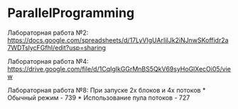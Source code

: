 # ParallelProgramming

Лабораторная работа №2:
	https://docs.google.com/spreadsheets/d/17LyVIgUArIiIJk2iNJnwSKoffidr2a7WDTslycFGfhI/edit?usp=sharing

Лабораторная работа №4:
https://drive.google.com/file/d/1CqIgIkGGrMnBS5QkV69syHoGlXecOi05/view

Лабораторная работа №8:
	При запуске 2х блоков и 4x потоков
		* Обычный режим - 739
		* Использование пула потоков - 727